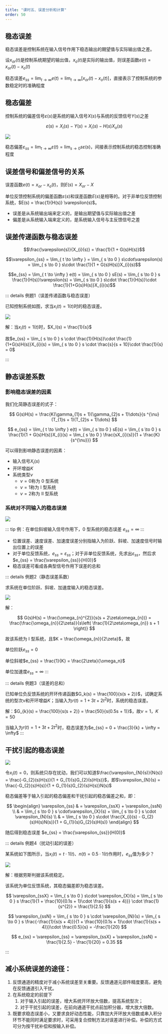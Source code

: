 ```yaml
---
title: "课时五、误差分析和计算"
order: 50
---
```

## 稳态误差

稳态误差是控制系统在输入信号作用下稳态输出的期望值与实际输出值之差。

设$x_{or}(t)$是控制系统期望的输出值，$x_o(t)$是实际的输出值，则误差函数$e(t) = x_{or}(t) - x_{o}(t)$

稳态误差$e_{ss} = \lim_{ t \to \infty } e(t) = \lim_{ t \to \infty } [x_{or}(t) - x_{o}(t)]$，直接表示了控制系统的参数稳定时的准确程度

## 稳态偏差

控制系统的偏差信号$\varepsilon(s)$是系统的输入信号$X(s)$与系统的反馈信号$Y(s)$之差

$$
\varepsilon(s) = X_{i}(s) - Y(s) = X_{i}(s) - H(s)X_{o}(s)
$$

![](https://ccviolett-1307804825.cos.ap-shanghai.myqcloud.com/img/202312111127645.png)

稳态偏差$\varepsilon_{ss} = \lim_{ t \to \infty } \varepsilon(t) = \lim_{ s \to 0 } s\varepsilon(s)$，间接表示控制系统的稳态控制准确程度

## 误差信号和偏差信号的关系

误差函数$e(t) = x_{or} - x_o(t)$，则$E(s) = X_{or} - X$

单位反馈控制系统的偏差函数$\varepsilon(s)$和误差函数$E(s)$是相等的。对于非单位反馈控制系统，$E(s) = \frac{1}{H(s)} \varepsilon(s)$。

- 误差是从系统输出端来定义的，是输出期望值与实际输出值之差
- 偏差是从系统输入端来定义的，是系统输入信号与主反馈信号之差

## 误差传递函数与稳态误差

$$\frac{\varepsilon(s)}{X_{i}(s)} = \frac{1}{1 + G(s)H(s)}$$

$$\varepsilon_{ss} = \lim_{ t \to \infty } = \lim_{ s \to 0 } s\cdot\varepsilon(s) = \lim_{ s \to 0 } s\cdot \frac{1}{1 + G(s)H(s)}X_{i}(s)$$

$$e_{ss} = \lim_{ t \to \infty } e(t) = \lim_{ s \to 0 } sE(s) = \lim_{ s \to 0 } s \frac{1}{H(s)}\varepsilon(s) = \lim_{ s \to 0 } s\cdot \frac{1}{H(s)}\cdot \frac{1}{1+G(s)H(s)}X_{i}(s)$$

::: details 例题1（误差传递函数与稳态误差）

已知控制系统如图，求当$x_i(t) = 1(t)$时的稳态误差。

![](https://ccviolett-1307804825.cos.ap-shanghai.myqcloud.com/img/202312111127820.png)

解：当$x_i(t) = 1(t)$时，$X_I(s) = \frac{1}{s}$

故$e_{ss} = \lim_{ s \to 0 } s \cdot \frac{1}{H(s)}\cdot \frac{1}{1+G(s)H(s)}X_{i}(s) = \lim_{ s \to 0 } s \cdot \frac{s}{s + 10}\cdot \frac{1}{s} = 0$

:::

## 静态误差系数

### 影响稳态误差的因素

我们化简静态误差的式子：

$$
G(s)H(s) = \frac{K(\gamma_{1}s + 1)(\gamma_{2}s + 1)\dots}{s ^{\nu}(T_{1}s + 1)(T_{2}s + 1)\dots}
$$

$$
e_{ss} = \lim_{ t \to \infty } e(t) = \lim_{ s \to 0 } sE(s) = \lim_{ s \to 0 } s \frac{1}{1 + G(s)H(s)}X_{i}(s) = \lim_{ s \to 0 } \frac{sX_{i}(s)}{1 + \frac{K}{s^{\nu}}}
$$

可以得到影响静态误差的因素：

- 输入信号$X_i(s)$
- 开环增益$K$
- 系统类型$\nu$
   - $\nu = 0$称为 0 型系统
   - $\nu = 1$称为 I 型系统
   - $\nu = 2$称为 II 型系统

### 系统对不同输入的稳态误差

![](https://ccviolett-1307804825.cos.ap-shanghai.myqcloud.com/img/202312111129140.png)

::: tip
例：在单位斜坡输入信号作用下，0 型系统的稳态误差 $e_{ss} = \infty$
:::

- 位置误差、速度误差、加速度误差分别指输入为阶跃、斜坡、加速度信号时输出位置上的误差
- 对于单位反馈系统，$e_{ss} = \varepsilon_{ss}$；对于非单位反馈系统，先求出$\varepsilon_{ss}$，然后求$e_{ss} = \frac{\varepsilon_{ss}}{H(0)}$
- 稳态误差可看成各典型信号作用下误差的总和

::: details 例题2（静态误差系数）

求系统在单位阶跃、斜坡、加速度输入的稳态误差。

![](https://ccviolett-1307804825.cos.ap-shanghai.myqcloud.com/img/202312111130170.png)

解：

$$
G(s)H(s) = \frac{\omega_{n}^{2}}{s(s + 2\zeta\omega_{n})} = \frac{\frac{\omega_{n}}{2\zeta}}{s\left( \frac{1}{2\zeta\omega_{n}} s + 1  \right)}
$$

故该系统为 I 型系统，且$K = \frac{\omega_{n}}{2\zeta}$，故

单位阶跃$e_{ss} = 0$

单位斜坡$e_{ss} = \frac{1}{K} = \frac{2\zeta}{\omega_n}$

单位加速度$e_{ss} = \infty$
:::

::: details 例题3（误差的总和）

已知单位负反馈系统的开环传递函数$G_k(s) = \frac{100}{s(s + 2)}$，试确定系统的型次$\nu$和开环增益$K$；当输入为$r(t) = 1 + 3t + 2t^{2}$时，系统的稳态误差。

解：$G_{k}(s) = \frac{100}{s(s + 2)} = \frac{50}{s(0.5s + 1)}$，故$\nu = 1$，$K = 50$

当输入为$r(t) = 1 + 3t + 2t^{2}$时，稳态误差为$e_{ss} = 0 + \frac{3}{k} + \infty = \infty$
:::

## 干扰引起的稳态误差

![](https://ccviolett-1307804825.cos.ap-shanghai.myqcloud.com/img/202312111131348.png)

令$x_i(t) = 0$，则系统只存在扰动，我们可以知道$\frac{\varepsilon_{N}(s)}{N(s)} = \frac{-G_{2}(s)H(s)}{1 + G_{1}(s)G_{2}(s)H(s)}$，即$\varepsilon_{N}(s) = \frac{-G_{2}(s)H(s)}{1 + G_{1}(s)G_{2}(s)H(s)}N(s)$

稳态偏差等于输入引起的稳态偏差和干扰引起的稳态偏差之和，即：

$$
\begin{align}
\varepsilon_{ss} & = \varepsilon_{ssX} + \varepsilon_{ssN} \\
	 & = \lim_{ s \to 0 } s \cdot\varepsilon_{X}(s)  + \lim_{ s \to 0 } s \cdot \varepsilon_{N}(s) \\
	 & = \lim_{ s \to 0 } s\cdot \frac{X_{i}(s) - G_{2}(s)H(s)N(s)}{1 + G_{1}(s)G_{2}(s)H(s)}
\end{align}
$$

随后得到稳态误差 $e_{ss} = \frac{\varepsilon_{ss}}{H(0)}$

::: details 例题4（扰动引起的误差）

某系统如下图所示，当$x_{i}(t) = t\cdot 1(t)$、$n(t) = 0.5 \cdot 1(t)$作用时，$e_{ss}$值为多少？

![](https://ccviolett-1307804825.cos.ap-shanghai.myqcloud.com/img/202312111131064.png)

解：根据劳斯判据该系统稳定。

该系统为单位反馈系统，其稳态偏差即为稳态误差。

$$
\varepsilon_{ssX} = \lim_{ s \to 0 } s\cdot \varepsilon_{X}(s) = \lim_{ s \to 0 } s \frac{1}{1 + \frac{10}{0.1s + 1}\cdot \frac{1}{s(s + 4)}} \cdot \frac{1}{s^{2}} = \frac{1}{2.5}
$$

$$
\varepsilon_{ssN} = \lim_{ s \to 0 } s \cdot \varepsilon_{N}(s) = \lim_{ s \to 0 } s \frac{-\frac{1}{s(s + 4)}}{1 + \frac{10}{0.1s + 1}\cdot \frac{1}{s(s + 4)}}\cdot \frac{0.5}{s} = -\frac{1}{20}
$$

$$
e_{ss} = \varepsilon_{ss} = \varepsilon_{ssX} + \varepsilon_{ssN} = \frac{1}{2.5} - \frac{1}{20} = 0.35
$$

:::

## 减小系统误差的途径：

1. 反馈通道的精度对于减小系统误差至关重要。反馈通道元部件精度要高，避免在反馈通道引入干扰。
2. 在系统稳定的前提下
   1. 对于输入引起的误差，增大系统开环放大倍数，提高系统型次；
   2. 对于干扰引起的误差，在前向通道干扰点前加积分器，增大放大倍数。
3. 既要求稳态误差小，又要求良好动态性能，只靠加大开环放大倍数或串入积分环节不能同时满足要求时，可采用复合控制方法对误差进行补偿。补偿的方式可分为按干扰补偿和按输入补偿。